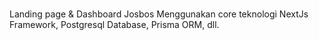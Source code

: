 # 
Landing page & Dashboard Josbos
Menggunakan core teknologi NextJs Framework, Postgresql Database, Prisma ORM, dll.
 
